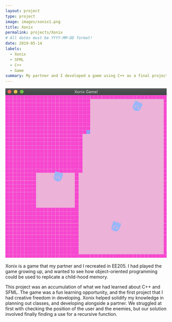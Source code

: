 ```yaml
---
layout: project
type: project
image: images/xonix1.png
title: Xonix
permalink: projects/Xonix
# All dates must be YYYY-MM-DD format!
date: 2019-05-14
labels:
  - Xonix
  - SFML
  - C++
  - Game
summary: My partner and I developed a game using C++ as a final project in EE205.
---
```


<img class="ui medium left floated rounded image" src="../images/xonix2.png">


Xonix is a game that my partner and I recreated in EE205. I had played the game growing up, and wanted to see how object-oriented programming could be used to replicate a child-hood memory.

This project was an accumulation of what we had learned about C++ and SFML. The game was a fun learning opportunity, and the first project that I had creative freedom in developing. Xonix helped solidify my knowledge in planning out classes, and developing alongside a partner. We struggled at first with checking the position of the user and the enemies, but our solution involved finally finding a use for a recursive function.



